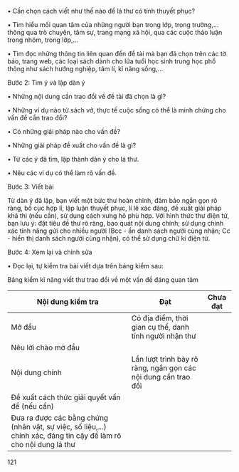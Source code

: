 • Cần chọn cách viết như thế nào để lá thư có tính thuyết phục?

• Tìm hiểu mối quan tâm của những người bạn trong lớp, trong trường,... thông qua trò chuyện, tâm sự, trang mạng xã hội, qua các cuộc thảo luận trong nhóm, trong lớp,...

• Tìm đọc những thông tin liên quan đến đề tài mà bạn đã chọn trên các tờ báo, trang web, các loại sách dành cho lứa tuổi học sinh trung học phổ thông như sách hướng nghiệp, tâm lí, kĩ năng sống,...

Bước 2: Tìm ý và lập dàn ý

• Những nội dung cần trao đổi về đề tài đã chọn là gì?

• Những ví dụ nào từ sách vở, thực tế cuộc sống có thể là minh chứng cho vấn đề cần trao đổi?

• Có những giải pháp nào cho vấn đề?

• Những giải pháp đề xuất cho vấn đề là gì?

• Từ các ý đã tìm, lập thành dàn ý cho lá thư.

• Nêu các ví dụ có thể làm rõ vấn đề.

Bước 3: Viết bài

Từ dàn ý đã lập, bạn viết một bức thư hoàn chỉnh, đảm bảo ngắn gọn rõ ràng, bố cục hợp lí, lập luận thuyết phục, lí lẽ xác đáng, đề xuất giải pháp khả thi (nếu cần), sử dụng cách xưng hô phù hợp. Với hình thức thư điện tử, bạn lưu ý: đặt tiêu đề thư rõ ràng, bao quát nội dung chính; sử dụng chính xác tính năng gửi cho nhiều người (Bcc - ẩn danh sách người cùng nhận; Cc - hiển thị danh sách người cùng nhận), có thể sử dụng chữ kí điện tử.

Bước 4: Xem lại và chỉnh sửa

• Đọc lại, tự kiểm tra bài viết dựa trên bảng kiểm sau:

Bảng kiểm kĩ năng viết thư trao đổi về một vấn đề đáng quan tâm

Nội dung kiểm tra | Đạt | Chưa đạt
--- | --- | ---
Mở đầu | Có địa điểm, thời gian cụ thể, danh tính người nhận thư | 
 | Nêu lời chào mở đầu | 
Nội dung chính | Lần lượt trình bày rõ ràng, ngắn gọn các nội dung cần trao đổi | 
 | Đề xuất cách thức giải quyết vấn đề (nếu cần) | 
 | Đưa ra được các bằng chứng (nhân vật, sự việc, số liệu,...) chính xác, đáng tin cậy để làm rõ cho nội dung lá thư | 

121